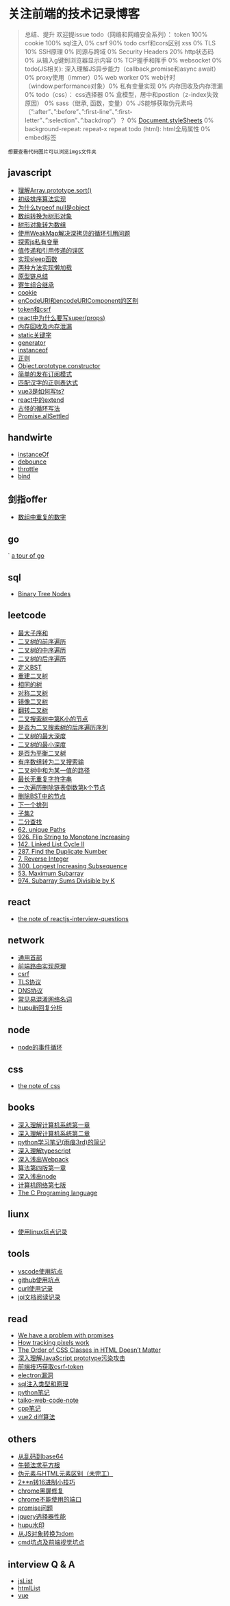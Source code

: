 # 关注前端的技术记录博客
> 总结、提升  欢迎提issue
todo（网络和网络安全系列）：
token 100%
cookie 100%
sql注入 0%
csrf  90% todo csrf和cors区别
xss 0%
TLS 10%
SSH原理 0%
同源与跨域 0%
Security Headers 20%
http状态码 0%
从输入g键到浏览器显示内容 0%
TCP握手和挥手 0%
websocket 0%
todo(JS相关):
深入理解JS异步能力（callback,promise和async await）0%
proxy使用（immer）0%
web worker 0%
web计时（window.performance对象）0%
私有变量实现 0%
内存回收及内存泄漏 0%
todo（css）：
css选择器 0%
盒模型，居中和postion（z-index失效原因） 0%
sass（继承, 函数，变量）0%
JS能够获取伪元素吗（”:after”、”:before”、”:first-line”、”:first-letter”、”:selection”、”:backdrop”）？ 0%
[Document.styleSheets](https://developer.mozilla.org/zh-CN/docs/Web/API/StyleSheetList) 0%
background-repeat: repeat-x repeat
todo (html):
html全局属性 0%
embed标签
```
想要查看代码图片可以浏览imgs文件夹
```
## javascript
- [理解Array.prototype.sort()](./js/understanding-Array.prototype.sort.md)
- [初级排序算法实现](./js/sorts.md)
- [为什么typeof null是object](./js/typeof-null.md)
- [数组转换为树形对象](./js/ary2TreeObj.md)
- [树形对象转为数组](./js/treeObj2Ary.md)
- [使用WeakMap解决深拷贝的循环引用问题](./js/deepClone.md)
- [探索js私有变量](./js/private.md)
- [值传递和引用传递的误区](./js/copyObj.md)
- [实现sleep函数](./js/sleep.md)
- [两种方法实现懒加载](./js/lazyLoad.md)
- [原型链总结](./js/prototype.md)
- [寄生组合继承](./js/superType.md)
- [cookie](./js/cookie.md)
- [enCodeURI和encodeURIComponent的区别](./js/enCodeURI.md)
- [token和csrf](./js/token.md)
- [react中为什么要写super(props)](./js/superProps.md)
- [内存回收及内存泄漏](./js/memoryControl.md)
- [static关键字](./js/static.md)
- [generator](./js/generator.md)
- [instanceof](./js/instanceof.md)
- [正则](./js/reg.md)
- [Object.prototype.constructor](./js/constructor.md)
- [简单的发布订阅模式](./js/createEventHub.md)
- [匹配汉字的正则表达式](./js/hanzi.md)
- [vue3是如何写ts?](./js/vue3.md)
- [react中的extend](./js/extendInReact.md)
- [古怪的循环写法](./js/forWhile.md)
- [Promise.allSettled](./js/allSettled.md)
## handwirte
- [instanceOf](./js/instanceof.md)
- [debounce](./js/debounce.md)
- [throttle](./js/throttle.md)
- [bind](./js/bind.md)
## 剑指offer
- [数组中重复的数字](./offer/problem3.md)
## go
` [a tour of go](./go/aTourOfGo.md)
## sql
- [Binary Tree Nodes](./sql/binaryTreeNodes.md)
## leetcode
- [最大子序和](./leetcode/53MaximumSubarray.md)
- [二叉树的前序遍历](./leetcode/144BinaryTreePreorderTraversal.md)
- [二叉树的中序遍历](./leetcode/94BinaryTreeInorderTraversal.md)
- [二叉树的后序遍历](./leetcode/145BinaryTreePostorderTraversal.md)
- [定义BST](./leetcode/createBST.md)
- [重建二叉树](./leetcode/rebuildBT.md)
- [相同的树](./leetcode/100sameTree.md)
- [对称二叉树](./leetcode/isSymmetrical.md)
- [镜像二叉树](./leetcode/mirrorTree.md)
- [翻转二叉树](./leetcode/951flipEquivalentBinaryTrees.md)
- [二叉搜索树中第K小的节点](./leetcode/kthNodeInBST.md)
- [是否为二叉搜索树的后序遍历序列](./leetcode/verifySquenceOfBST.md)
- [二叉树的最大深度](./leetcode/biggerDepthInBT.md)
- [二叉树的最小深度](./leetcode/smallestDepthInBT.md)
- [是否为平衡二叉树](./leetcode/isBalancedTree.md)
- [有序数组转为二叉搜索输](./leetcode/convertSortedArraytoBinarySearchTree.md)
- [二叉树中和为某一值的路径](./leetcode/113pathSumII.md)
- [最长无重复字符字串](./leetcode/3longestSubstringWithoutRepeatingCharacters.md)
- [一次遍历删除链表倒数第k个节点](./leetcode/19removeNthNodeFromEndofList.md)
- [删除BST中的节点](./leetcode/450deleteNodeInBST.md)
- [下一个排列](./leetcode/31nextPermutation.md)
- [子集2](./leetcode/90subsetsii.md)
- [二分查找](./leetcode/binarySearch.md)
- [62. unique Paths](./leetcode/62uniquePath.md)
- [926. Flip String to Monotone Increasing](./leetcode/926filpStringtoMonotoneIncreasing.md)
- [142. Linked List Cycle II](./leetcode/142LinkedListCycleII.md)
- [287. Find the Duplicate Number](./leetcode/287FindtheDuplicateNumber.md)
- [7. Reverse Integer](./leetcode/7ReverseInteger.md)
- [300. Longest Increasing Subsequence](./leetcode/300LongestIncreasingSubsquence.md)
- [53. Maximum Subarray](./leetcode/53MaximumSubarray.md)
- [974. Subarray Sums Divisible by K](./leetcode/974subarraySumsDivisibleByK.md)
## react
- [the note of reactjs-interview-questions](./react/reactjs-interview-questions.md)
## network
- [通用首部](./network/conmonHeader.md)
- [前端路由实现原理](./network/fontEndRouter.md)
- [csrf](./network/csrf.md)
- [TLS协议](./network/tls.md)
- [DNS协议](./network/dns.md)
- [常见易混淆网络名词](./network/words.md)
- [hupu新回复分析](./network/hupuNewReply.md)
## node
- [node的事件循环](./node/eventloop.md)
## css
- [the note of css](./css/cssNote.md)
## books
- [深入理解计算机系统第一章](./books/CSAPPChar1.md)
- [深入理解计算机系统第二章](./books/CSAPPChar2.md)
- [python学习笔记(雨痕3rd)的简记](./books/pyNote.md)
- [深入理解typescript](./books/typescript.md)
- [深入浅出Webpack](./books/webpack.md)
- [算法第四版第一章](./books/algorithms4rdChar1.md)
- [深入浅出node](./books/node.md)
- [计算机网络第七版](./books/computerNetwork7st.md)
- [The C Programing language](./books/cNote.md)
## liunx
- [使用linux坑点记录](./linux/useLinux.md)
## tools
- [vscode使用坑点](./tools/useVSCode.md)
- [github使用坑点](./tools/sshGithub.md)
- [curl使用记录](./tools/curl.md)
- [joi文档阅读记录](./tools/joi.md)
## read
- [We have a problem with promises](./read/noteAboutPromise.md)
- [How tracking pixels work](./read/trackPixels.md)
- [The Order of CSS Classes in HTML Doesn’t Matter](./read/cssClassesOrder.md)
- [深入理解JavaScript prototype污染攻击](./read/javascriptPrototypePollutionAttack.md)
- [前端技巧获取csrf-token](./read/fontendGetToken.md)
- [electron漏洞](./read/electronBug.md)
- [sql注入类型和原理](./read/sqlInjection.md)
- [python笔记](./read/pythonNote.md)
- [taiko-web-code-note](./read/taiko-web-code-note.md)
- [cpp笔记](./read/cppNote.md)
- [vue2 diff算法](./read/vue2Read.md)
## others
- [从乱码到base64](./others/from-error-code-to-base64.md)
- [牛顿法求平方根](./others/newTownSqrt.md)
- [伪元素与HTML元素区别（未完工）](./others/fakeElement.md)
- [2**n转16进制小技巧](./others/2ox.md)
- [chrome黑屏修复](./others/fixChromeBlackScreen.md)
- [chrome不能使用的端口](./others/errorPorts.md)
- [promise问题](./others/promiseProblem.md)
- [jquery选择器性能](./others/jqSelctorPerforme.md)
- [hupu水印](./others/hupuLogo.md)
- [从JS对象转换为dom](./others/element.md)
- [cmd坑点及前端视觉坑点](./others/cmd.md)
## interview Q & A
- [jsList](./interview/js.md)
- [htmlList](./interview/html.md)
- [vue](./interview/vue.md)